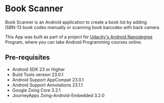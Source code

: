 # Book Scanner

Book Scanner is an Android application to create a book list by adding ISBN-13 book codes manually or scanning book barcodes with back camera

This App was built as part of a project for [Udacity's Android Nanodegree](https://www.udacity.com/nanodegrees-new-s/nd801) Program, where you can take Android Programming courses online.

## Pre-requisites
  * Android SDK 23 or Higher
  * Build Tools version 23.0.1
  * Android Support AppCompat 23.0.1
  * Android Support Annotations 23.1.1
  * Google Zxing Core 3.2.1
  * JourneyApps Zxing-Android-Embedded 3.2.0
